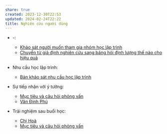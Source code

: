 ```yaml
---
share: true
created: 2023-12-30T22:53
updated: 2024-02-24T22:22
title: Nghiên cứu người dùng
---
```


- \-: 
    - [Khảo sát người muốn tham gia nhóm học lập trình](./Kh%E1%BA%A3o%20s%C3%A1t%20ng%C6%B0%E1%BB%9Di%20mu%E1%BB%91n%20tham%20gia%20nh%C3%B3m%20h%E1%BB%8Dc%20l%E1%BA%ADp%20tr%C3%ACnh.md)
    - [Chuyển từ giả định nghiên cứu sang bảng hỏi định lượng thế nào cho hiệu quả](./Chuy%E1%BB%83n%20t%E1%BB%AB%20gi%E1%BA%A3%20%C4%91%E1%BB%8Bnh%20nghi%C3%AAn%20c%E1%BB%A9u%20sang%20b%E1%BA%A3ng%20h%E1%BB%8Fi%20%C4%91%E1%BB%8Bnh%20l%C6%B0%E1%BB%A3ng%20th%E1%BA%BF%20n%C3%A0o%20cho%20hi%E1%BB%87u%20qu%E1%BA%A3.md)

- Nhu cầu học lập trình: 
    - [Bản khảo sát nhu cầu học lập trình](./Nhu%20c%E1%BA%A7u%20h%E1%BB%8Dc%20l%E1%BA%ADp%20tr%C3%ACnh/B%E1%BA%A3n%20kh%E1%BA%A3o%20s%C3%A1t%20nhu%20c%E1%BA%A7u%20h%E1%BB%8Dc%20l%E1%BA%ADp%20tr%C3%ACnh.md)

- Sự tiếp nhận với ý tưởng: 
    - [Mục tiêu và câu hỏi phỏng vấn](./S%E1%BB%B1%20ti%E1%BA%BFp%20nh%E1%BA%ADn%20v%E1%BB%9Bi%20%C3%BD%20t%C6%B0%E1%BB%9Fng/M%E1%BB%A5c%20ti%C3%AAu%20v%C3%A0%20c%C3%A2u%20h%E1%BB%8Fi%20ph%E1%BB%8Fng%20v%E1%BA%A5n.md)
    - [Văn Đinh Phú](V%C4%83n%20%C4%90inh%20Ph%C3%BA.md)

- Trải nghiệm sau buổi học: 
    - [Chị Hoà](Ch%E1%BB%8B%20Ho%C3%A0.md)
    - [Mục tiêu và câu hỏi phỏng vấn](./Tr%E1%BA%A3i%20nghi%E1%BB%87m%20sau%20bu%E1%BB%95i%20h%E1%BB%8Dc/M%E1%BB%A5c%20ti%C3%AAu%20v%C3%A0%20c%C3%A2u%20h%E1%BB%8Fi%20ph%E1%BB%8Fng%20v%E1%BA%A5n.md)


